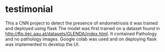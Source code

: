 # testimonial
This a CNN project to detect the presence of endometriosis it was trained and deployed using flask
The model was first trained on a dataset found in http://ftp.itec.aau.at/datasets/GLENDA/index.html. It contained Pathology and no pathology images.
Google colab was used and on deploying flask was implemented to develop the UI.
